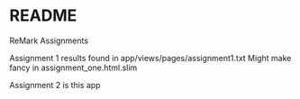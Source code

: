 # README

ReMark Assignments

Assignment 1 results found in app/views/pages/assignment1.txt
Might make fancy in assignment_one.html.slim

Assignment 2 is this app
